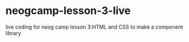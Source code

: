 # neogcamp-lesson-3-live
live coding for neog camp lesson 3:HTML and CSS to make a component library
